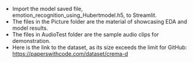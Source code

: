 - Import the model saved file, emotion_recognition_using_Hubertmodel.h5, to Streamlit. 
- The files in the Picture folder are the material of showcasing EDA and model results. 
- The files in AudioTest folder are the sample audio clips for demonstration.
- Here is the link to the dataset, as its size exceeds the limit for GitHub:  https://paperswithcode.com/dataset/crema-d
